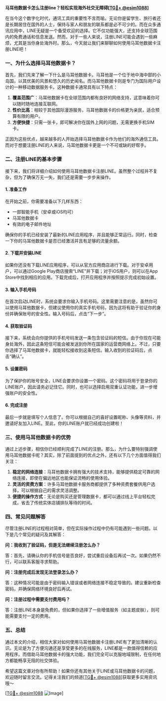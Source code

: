 **马耳他数据卡怎么注册line？轻松实现海外社交无障碍[[TG💪+ @esim1088](https://t.me/s/esim1088)]**

在当今这个数字化时代，通讯工具的重要性不言而喻。无论你是留学生、旅行者还是长期居住在国外的人士，保持与家人和朋友的联系都是必不可少的。而在众多通讯应用中，LINE无疑是一个备受欢迎的选择。它不仅功能强大，还支持全球范围内的免费通话和信息发送。然而，对于一些人来说，注册LINE可能会遇到一些麻烦，尤其是当你身处海外时。那么，今天就让我们来聊聊如何使用马耳他数据卡注册LINE吧！

### 一、为什么选择马耳他数据卡？

首先，我们先来了解一下什么是马耳他数据卡。马耳他是一个位于地中海中部的小岛国，以其优美的风景和悠久的历史闻名。而马耳他数据卡则是专门为国际用户设计的一种移动数据服务卡。这种数据卡通常具有以下特点：

1. **覆盖范围广**：马耳他数据卡在全球范围内都有良好的网络支持，这意味着你可以随时随地连接互联网。
2. **性价比高**：相较于其他国际漫游服务，马耳他数据卡的价格更为亲民，适合预算有限的用户。
3. **方便快捷**：只需一张卡，即可解决你在国外上网的问题，无需更换手机SIM卡。

正因为这些优点，越来越多的人开始选择马耳他数据卡作为他们的海外通信工具。而对于想要注册LINE的人来说，马耳他数据卡更是一个不可或缺的好帮手。

### 二、注册LINE的基本步骤

接下来，我们将详细介绍如何使用马耳他数据卡注册LINE。虽然整个过程并不复杂，但为了确保万无一失，我们还是需要一步步来操作。

#### 1. 准备工作

在开始之前，你需要准备以下几样东西：

- 一部智能手机（安卓或iOS均可）
- 马耳他数据卡
- 有效的电子邮件地址

确保你的手机已经安装了最新的LINE应用程序，并且能够正常运行。同时，检查一下你的马耳他数据卡是否已经激活并且有足够的流量余额。

#### 2. 下载并安装LINE

如果你还没有下载LINE应用程序，可以从官方应用商店进行下载。对于安卓用户，可以通过Google Play商店搜索“LINE”并下载；对于iOS用户，则可以在App Store中找到相应的应用。下载完成后，打开应用程序并按照提示完成初始设置。

#### 3. 输入手机号码

在首次启动LINE时，系统会要求你输入手机号码。这里需要注意的是，虽然你可以使用马耳他数据卡，但建议使用你的真实手机号码，因为这将有助于验证你的身份并确保账号的安全性。输入号码后，点击“下一步”。

#### 4. 获取验证码

接下来，系统会向你提供的手机号码发送一条包含验证码的短信。由于你现在可能身处海外，因此这条短信可能会被发送到你所在国家的运营商网络上。不过，只要你选择了马耳他数据卡，就能轻松接收到这条短信。输入收到的验证码后，点击“确认”。

#### 5. 设置密码

为了保护你的账号安全，LINE会要求你设置一个密码。这个密码将用于登录你的LINE账户，因此请务必记住它。同时，也可以选择启用双重认证功能，进一步增强账户的安全性。

#### 6. 完成注册

最后一步就是填写个人信息了。你可以根据自己的喜好设置昵称、头像等资料，并邀请好友加入LINE。至此，你的LINE账户就已经成功创建啦！

### 三、使用马耳他数据卡的优势

通过上述步骤，相信你已经顺利完成了LINE的注册。那么，为什么要特别强调使用马耳他数据卡呢？其实，除了前面提到的优点之外，还有以下几个方面值得我们关注：

1. **稳定的网络连接**：马耳他数据卡拥有强大的技术支持，能够提供稳定可靠的网络连接，即使在偏远地区也能保证流畅的使用体验。
2. **灵活的资费方案**：许多马耳他数据卡服务商都提供了多种资费套餐供用户选择，可以根据自己的需求灵活调整。
3. **便捷的操作方式**：无论是购买还是管理数据卡，都可以通过线上平台轻松完成，省去了传统实体店铺排队等待的时间。

### 四、常见问题解答

尽管注册LINE的过程相对简单，但在实际操作过程中仍有可能遇到一些问题。以下是几个常见的疑问及其解答：

**问：我收到了验证码，但是无法继续注册怎么办？**

答：首先，请确认你的手机信号是否良好，尝试重启设备后再试一次。如果仍然不行，可以联系客服寻求帮助。

**问：注册完成后发现无法登录怎么办？**

答：这种情况可能是由于密码输入错误或者网络连接不稳定导致的。建议重新检查密码，并确保网络环境良好后再试。

**问：注册过程中需要支付费用吗？**

答：注册LINE本身是免费的，但如果你选择了一些增值服务（如主题皮肤），则可能需要支付一定的费用。

### 五、总结

通过本文的介绍，相信大家对如何使用马耳他数据卡注册LINE有了更加清晰的认识。无论是为了方便沟通还是享受更多的在线服务，LINE都是一款值得信赖的应用程序。而借助马耳他数据卡的强大功能，我们完全可以克服地域限制，在任何地方都能畅享无阻的社交体验。

希望这篇文章对你有所帮助！如果你还有其他关于LINE或马耳他数据卡的问题，欢迎随时留言交流。记得关注我们的频道[[TG💪+ @esim1088](https://t.me/s/esim1088)]获取更多实用资讯哦～

[[TG💪+ @esim1088](https://t.me/s/esim1088) ![Image](https://i.postimg.cc/4NQfJmqS/Snipaste-2025-05-13-00-14-12.png)]